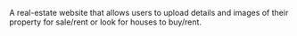 A real-estate website that allows users to upload details and images of their property for sale/rent or look for houses to buy/rent.
